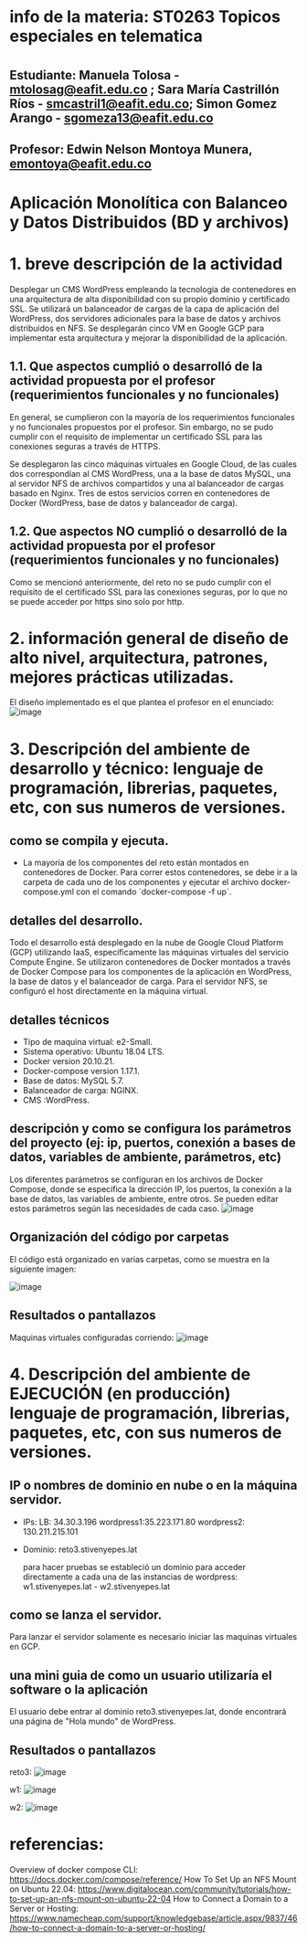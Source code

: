 # info de la materia: ST0263 Topicos especiales en telematica
#
## Estudiante: Manuela Tolosa - mtolosag@eafit.edu.co ; Sara María Castrillón Ríos - smcastril1@eafit.edu.co; Simon Gomez Arango - sgomeza13@eafit.edu.co
## Profesor: Edwin Nelson Montoya Munera, emontoya@eafit.edu.co

# Aplicación Monolítica con Balanceo y Datos Distribuidos (BD y archivos)
  
# 1. breve descripción de la actividad
Desplegar un CMS WordPress empleando la tecnología de contenedores en una arquitectura de alta disponibilidad con su propio dominio y certificado SSL. Se utilizará un balanceador de cargas de la capa de aplicación del WordPress, dos servidores adicionales para la base de datos y archivos distribuidos en NFS. Se desplegarán cinco VM en Google GCP para implementar esta arquitectura y mejorar la disponibilidad de la aplicación.
  
## 1.1. Que aspectos cumplió o desarrolló de la actividad propuesta por el profesor (requerimientos funcionales y no funcionales)

En general, se cumplieron con la mayoría de los requerimientos funcionales y no funcionales propuestos por el profesor. Sin embargo, no se pudo cumplir con el requisito de implementar un certificado SSL para las conexiones seguras a través de HTTPS.

Se desplegaron las cinco máquinas virtuales en Google Cloud, de las cuales dos correspondían al CMS WordPress, una a la base de datos MySQL, una al servidor NFS de archivos compartidos y una al balanceador de cargas basado en Nginx. Tres de estos servicios corren en contenedores de Docker (WordPress, base de datos y balanceador de carga).
  

## 1.2. Que aspectos NO cumplió o desarrolló de la actividad propuesta por el profesor (requerimientos funcionales y no funcionales)

Como se mencionó anteriormente, del reto no se pudo cumplir con el requisito de el certificado SSL para las conexiones seguras, por lo que no se puede acceder por https sino solo por http.

# 2. información general de diseño de alto nivel, arquitectura, patrones, mejores prácticas utilizadas.

El diseño implementado es el que plantea el profesor en el enunciado:
![image](https://user-images.githubusercontent.com/60147085/228666003-3a14e263-5e38-4af1-9fbe-53d850e3d282.png)


# 3. Descripción del ambiente de desarrollo y técnico: lenguaje de programación, librerias, paquetes, etc, con sus numeros de versiones.

## como se compila y ejecuta.

- La mayoría de los componentes del reto están montados en contenedores de Docker. Para correr estos contenedores, se debe ir a la carpeta de cada uno de los componentes y ejecutar el archivo docker-compose.yml con el comando ´docker-compose -f <nombre del archivo> up´.

  
## detalles del desarrollo.
  Todo el desarrollo está desplegado en la nube de Google Cloud Platform (GCP) utilizando IaaS, específicamente las máquinas virtuales del servicio Compute Engine. Se utilizaron contenedores de Docker montados a través de Docker Compose para los componentes de la aplicación en WordPress, la base de datos y el balanceador de carga. Para el servidor NFS, se configuró el host directamente en la máquina virtual.
  
## detalles técnicos
  - Tipo de maquina virtual: e2-Small.
  - Sistema operativo: Ubuntu 18.04 LTS.
  - Docker version 20.10.21.
  - Docker-compose version 1.17.1.
  - Base de datos: MySQL 5.7.
  - Balanceador de carga: NGINX.
  - CMS :WordPress.

## descripción y como se configura los parámetros del proyecto (ej: ip, puertos, conexión a bases de datos, variables de ambiente, parámetros, etc)
  Los diferentes parámetros se configuran en los archivos de Docker Compose, donde se especifica la dirección IP, los puertos, la conexión a la base de datos, las variables de ambiente, entre otros. Se pueden editar estos parámetros según las necesidades de cada caso.
  ![image](https://user-images.githubusercontent.com/60147085/228716276-43859d68-8286-42c4-b63e-20bc9c9682cc.png)

  
## Organización del código por carpetas
  El código está organizado en varias carpetas, como se muestra en la siguiente imagen:
  
![image](https://user-images.githubusercontent.com/60147085/228677957-4e26466c-ac3f-469a-8973-93a21fbe6036.png)


## Resultados o pantallazos 
  
  Maquinas virtuales configuradas corriendo:
  ![image](https://user-images.githubusercontent.com/60147085/228716522-5cbb943d-6982-4c3b-9d60-bee0b515e567.png)



# 4. Descripción del ambiente de EJECUCIÓN (en producción) lenguaje de programación, librerias, paquetes, etc, con sus numeros de versiones.

## IP o nombres de dominio en nube o en la máquina servidor.
  - IPs:
  LB: 34.30.3.196
  wordpress1:35.223.171.80
  wordpress2: 130.211.215.101
  
  - Dominio: reto3.stivenyepes.lat
  
    para hacer pruebas se estableció un dominio para acceder directamente a cada una de las instancias de wordpress:
    w1.stivenyepes.lat -
    w2.stivenyepes.lat

## como se lanza el servidor.
  Para lanzar el servidor solamente es necesario iniciar las maquinas virtuales en GCP.

## una mini guia de como un usuario utilizaría el software o la aplicación
El usuario debe entrar al dominio reto3.stivenyepes.lat, donde encontrará una página de "Hola mundo" de WordPress.

## Resultados o pantallazos 

reto3:
![image](https://user-images.githubusercontent.com/60147085/228669849-6d3d040d-f158-4f6d-909e-f5a980bbca82.png)

w1:
![image](https://user-images.githubusercontent.com/60147085/228668982-e8a30921-3cfc-456b-bea6-1ad36dc2102c.png)

w2:
![image](https://user-images.githubusercontent.com/60147085/228669924-597f8373-94ce-4fa9-bcfb-4f607b4d7c90.png)


# referencias:
Overview of docker compose CLI: https://docs.docker.com/compose/reference/
How To Set Up an NFS Mount on Ubuntu 22.04: https://www.digitalocean.com/community/tutorials/how-to-set-up-an-nfs-mount-on-ubuntu-22-04
How to Connect a Domain to a Server or Hosting: https://www.namecheap.com/support/knowledgebase/article.aspx/9837/46/how-to-connect-a-domain-to-a-server-or-hosting/

